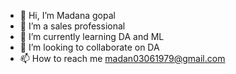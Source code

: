- 👋 Hi, I’m Madana gopal
- 👀 I’m a sales professional
- 🌱 I’m currently learning DA and ML
- 💞️ I’m looking to collaborate on DA
- 📫 How to reach me madan03061979@gmail.com


<!---
madan03061979/madan03061979 is a ✨ special ✨ repository because its `README.md` (this file) appears on your GitHub profile.
You can click the Preview link to take a look at your changes.
--->
